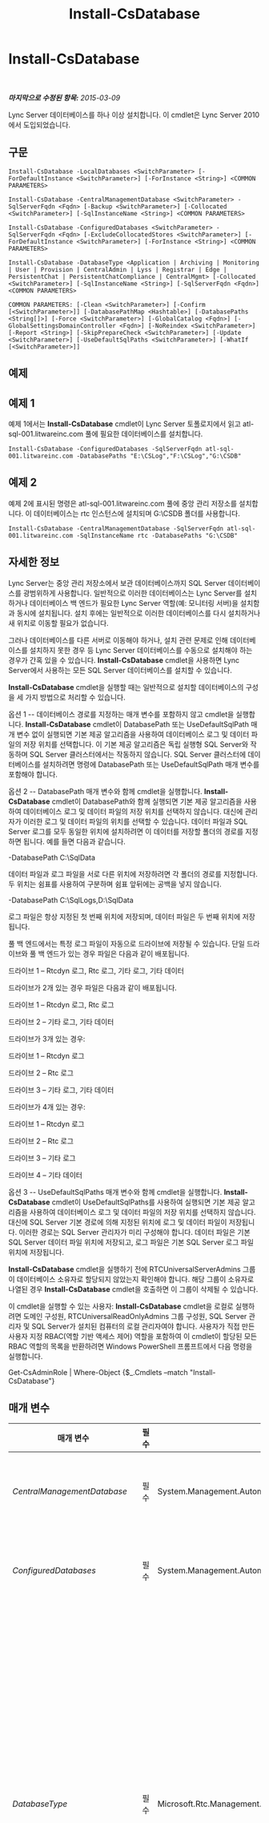 ﻿---
title: Install-CsDatabase
TOCTitle: Install-CsDatabase
ms:assetid: e91c1800-35f6-40ef-840d-7a518bddcae6
ms:mtpsurl: https://technet.microsoft.com/ko-kr/library/Gg399044(v=OCS.15)
ms:contentKeyID: 49305393
ms.date: 08/24/2015
mtps_version: v=OCS.15
ms.translationtype: HT
---

# Install-CsDatabase

 

_**마지막으로 수정된 항목:** 2015-03-09_

Lync Server 데이터베이스를 하나 이상 설치합니다. 이 cmdlet은 Lync Server 2010에서 도입되었습니다.

## 구문

    Install-CsDatabase -LocalDatabases <SwitchParameter> [-ForDefaultInstance <SwitchParameter>] [-ForInstance <String>] <COMMON PARAMETERS>

    Install-CsDatabase -CentralManagementDatabase <SwitchParameter> -SqlServerFqdn <Fqdn> [-Backup <SwitchParameter>] [-Collocated <SwitchParameter>] [-SqlInstanceName <String>] <COMMON PARAMETERS>

    Install-CsDatabase -ConfiguredDatabases <SwitchParameter> -SqlServerFqdn <Fqdn> [-ExcludeCollocatedStores <SwitchParameter>] [-ForDefaultInstance <SwitchParameter>] [-ForInstance <String>] <COMMON PARAMETERS>

    Install-CsDatabase -DatabaseType <Application | Archiving | Monitoring | User | Provision | CentralAdmin | Lyss | Registrar | Edge | PersistentChat | PersistentChatCompliance | CentralMgmt> [-Collocated <SwitchParameter>] [-SqlInstanceName <String>] [-SqlServerFqdn <Fqdn>] <COMMON PARAMETERS>

    COMMON PARAMETERS: [-Clean <SwitchParameter>] [-Confirm [<SwitchParameter>]] [-DatabasePathMap <Hashtable>] [-DatabasePaths <String[]>] [-Force <SwitchParameter>] [-GlobalCatalog <Fqdn>] [-GlobalSettingsDomainController <Fqdn>] [-NoReindex <SwitchParameter>] [-Report <String>] [-SkipPrepareCheck <SwitchParameter>] [-Update <SwitchParameter>] [-UseDefaultSqlPaths <SwitchParameter>] [-WhatIf [<SwitchParameter>]]

## 예제

## 예제 1

예제 1에서는 **Install-CsDatabase** cmdlet이 Lync Server 토폴로지에서 읽고 atl-sql-001.litwareinc.com 풀에 필요한 데이터베이스를 설치합니다.

    Install-CsDatabase -ConfiguredDatabases -SqlServerFqdn atl-sql-001.litwareinc.com -DatabasePaths "E:\CSLog","F:\CSLog","G:\CSDB"

## 예제 2

예제 2에 표시된 명령은 atl-sql-001.litwareinc.com 풀에 중앙 관리 저장소를 설치합니다. 이 데이터베이스는 rtc 인스턴스에 설치되며 G:\\CSDB 폴더를 사용합니다.

    Install-CsDatabase -CentralManagementDatabase -SqlServerFqdn atl-sql-001.litwareinc.com -SqlInstanceName rtc -DatabasePaths "G:\CSDB"

## 자세한 정보

Lync Server는 중앙 관리 저장소에서 보관 데이터베이스까지 SQL Server 데이터베이스를 광범위하게 사용합니다. 일반적으로 이러한 데이터베이스는 Lync Server를 설치하거나 데이터베이스 백 엔드가 필요한 Lync Server 역할(예: 모니터링 서버)을 설치함과 동시에 설치됩니다. 설치 후에는 일반적으로 이러한 데이터베이스를 다시 설치하거나 새 위치로 이동할 필요가 없습니다.

그러나 데이터베이스를 다른 서버로 이동해야 하거나, 설치 관련 문제로 인해 데이터베이스를 설치하지 못한 경우 등 Lync Server 데이터베이스를 수동으로 설치해야 하는 경우가 간혹 있을 수 있습니다. **Install-CsDatabase** cmdlet을 사용하면 Lync Server에서 사용하는 모든 SQL Server 데이터베이스를 설치할 수 있습니다.

**Install-CsDatabase** cmdlet을 실행할 때는 일반적으로 설치할 데이터베이스의 구성을 세 가지 방법으로 처리할 수 있습니다.

옵션 1 -- 데이터베이스 경로를 지정하는 매개 변수를 포함하지 않고 cmdlet을 실행합니다. **Install-CsDatabase** cmdlet이 DatabasePath 또는 UseDefaultSqlPath 매개 변수 없이 실행되면 기본 제공 알고리즘을 사용하여 데이터베이스 로그 및 데이터 파일의 저장 위치를 선택합니다. 이 기본 제공 알고리즘은 독립 실행형 SQL Server와 작동하며 SQL Server 클러스터에서는 작동하지 않습니다. SQL Server 클러스터에 데이터베이스를 설치하려면 명령에 DatabasePath 또는 UseDefaultSqlPath 매개 변수를 포함해야 합니다.

옵션 2 -- DatabasePath 매개 변수와 함께 cmdlet을 실행합니다. **Install-CsDatabase** cmdlet이 DatabasePath와 함께 실행되면 기본 제공 알고리즘을 사용하여 데이터베이스 로그 및 데이터 파일의 저장 위치를 선택하지 않습니다. 대신에 관리자가 이러한 로그 및 데이터 파일의 위치를 선택할 수 있습니다. 데이터 파일과 SQL Server 로그를 모두 동일한 위치에 설치하려면 이 데이터를 저장할 폴더의 경로를 지정하면 됩니다. 예를 들면 다음과 같습니다.

\-DatabasePath C:\\SqlData

데이터 파일과 로그 파일을 서로 다른 위치에 저장하려면 각 폴더의 경로를 지정합니다. 두 위치는 쉼표를 사용하여 구분하며 쉼표 앞뒤에는 공백을 넣지 않습니다.

\-DatabasePath C:\\SqlLogs,D:\\SqlData

로그 파일은 항상 지정된 첫 번째 위치에 저장되며, 데이터 파일은 두 번째 위치에 저장됩니다.

풀 백 엔드에서는 특정 로그 파일이 자동으로 드라이브에 저장될 수 있습니다. 단일 드라이브와 풀 백 엔드가 있는 경우 파일은 다음과 같이 배포됩니다.

드라이브 1 – Rtcdyn 로그, Rtc 로그, 기타 로그, 기타 데이터

드라이브가 2개 있는 경우 파일은 다음과 같이 배포됩니다.

드라이브 1 – Rtcdyn 로그, Rtc 로그

드라이브 2 – 기타 로그, 기타 데이터

드라이브가 3개 있는 경우:

드라이브 1 – Rtcdyn 로그

드라이브 2 – Rtc 로그

드라이브 3 – 기타 로그, 기타 데이터

드라이브가 4개 있는 경우:

드라이브 1 – Rtcdyn 로그

드라이브 2 – Rtc 로그

드라이브 3 – 기타 로그

드라이브 4 – 기타 데이터

옵션 3 -- UseDefaultSqlPaths 매개 변수와 함께 cmdlet을 실행합니다. **Install-CsDatabase** cmdlet이 UseDefaultSqlPaths를 사용하여 실행되면 기본 제공 알고리즘을 사용하여 데이터베이스 로그 및 데이터 파일의 저장 위치를 선택하지 않습니다. 대신에 SQL Server 기본 경로에 의해 지정된 위치에 로그 및 데이터 파일이 저장됩니다. 이러한 경로는 SQL Server 관리자가 미리 구성해야 합니다. 데이터 파일은 기본 SQL Server 데이터 파일 위치에 저장되고, 로그 파일은 기본 SQL Server 로그 파일 위치에 저장됩니다.

**Install-CsDatabase** cmdlet을 실행하기 전에 RTCUniversalServerAdmins 그룹이 데이터베이스 소유자로 할당되지 않았는지 확인해야 합니다. 해당 그룹이 소유자로 나열된 경우 **Install-CsDatabase** cmdlet을 호출하면 이 그룹이 삭제될 수 있습니다.

이 cmdlet을 실행할 수 있는 사용자: **Install-CsDatabase** cmdlet을 로컬로 실행하려면 도메인 구성원, RTCUniversalReadOnlyAdmins 그룹 구성원, SQL Server 관리자 및 SQL Server가 설치된 컴퓨터의 로컬 관리자여야 합니다. 사용자가 직접 만든 사용자 지정 RBAC(역할 기반 액세스 제어) 역할을 포함하여 이 cmdlet이 할당된 모든 RBAC 역할의 목록을 반환하려면 Windows PowerShell 프롬프트에서 다음 명령을 실행합니다.

Get-CsAdminRole | Where-Object {$\_.Cmdlets –match "Install-CsDatabase"}

## 매개 변수


<table>
<colgroup>
<col style="width: 25%" />
<col style="width: 25%" />
<col style="width: 25%" />
<col style="width: 25%" />
</colgroup>
<thead>
<tr class="header">
<th>매개 변수</th>
<th>필수</th>
<th>유형</th>
<th>설명</th>
</tr>
</thead>
<tbody>
<tr class="odd">
<td><p><em>CentralManagementDatabase</em></p></td>
<td><p>필수</p></td>
<td><p>System.Management.Automation.SwitchParameter</p></td>
<td><p>이 매개 변수를 포함하면 <strong>Install-CsDatabase</strong> cmdlet이 SqlServerFqdn 매개 변수를 사용하여 지정한 컴퓨터에 중앙 관리 저장소를 설치합니다. 이 매개 변수는 일반적으로 토폴로지 작성기에서만 사용되며 초기 설치 과정에서만 한 번 호출됩니다.</p></td>
</tr>
<tr class="even">
<td><p><em>ConfiguredDatabases</em></p></td>
<td><p>필수</p></td>
<td><p>System.Management.Automation.SwitchParameter</p></td>
<td><p>Lync Server 토폴로지에서 정보를 읽고 지정된 SQL Server 컴퓨터 또는 SQL Server 클러스터에 필요한 데이터베이스를 설치합니다. <strong>Install-CsDatabase</strong> cmdlet을 호출해야 하는 관리자는 설치할 데이터베이스를 지정할 때 거의 항상 이 매개 변수를 사용합니다.</p></td>
</tr>
<tr class="odd">
<td><p><em>DatabaseType</em></p></td>
<td><p>필수</p></td>
<td><p>Microsoft.Rtc.Management.Deployment.DatabaseNameType</p></td>
<td><p>특정 SQL Server 컴퓨터 또는 SQL Server 클러스터에 특정 데이터베이스를 설치하는 데 사용됩니다. 일반적으로 관리자는 Microsoft 지원 담당자가 별도로 지시하지 않는 한 DatabaseType 매개 변수와 함께 <strong>Install-CsDatabase</strong> cmdlet을 실행해서는 안 됩니다. 대신에 ConfiguredDatabases 매개 변수를 사용해야 합니다. DatabaseType 매개 변수를 사용하려면 토폴로지에서 사용되는 모든 데이터베이스에 대한 정확한 유형과 위치를 알아야 합니다. 이 매개 변수는 ConfiguredDatabases 매개 변수를 사용하여 <strong>Install-CsDatabase</strong> cmdlet 명령을 실행할 수 없는 경우에만 필요합니다.</p>
<p>DatabaseType의 유효한 값은 다음과 같습니다.</p>
<p>Application</p>
<p>Archiving</p>
<p>CentralAdmin</p>
<p>CentralMgmt</p>
<p>Edge</p>
<p>Lyss</p>
<p>Monitoring</p>
<p>PersistentChat</p>
<p>PersistentChatCompliance</p>
<p>Provision</p>
<p>Registrar</p>
<p>User</p></td>
</tr>
<tr class="even">
<td><p><em>LocalDatabases</em></p></td>
<td><p>필수</p></td>
<td><p>System.Management.Automation.SwitchParameter</p></td>
<td><p>이 매개 변수를 포함하면 <strong>Install-CsDatabase</strong> cmdlet이 Lync Server 토폴로지에서 읽고 로컬 컴퓨터에 필요한 데이터베이스 및 저장소를 설치합니다.</p></td>
</tr>
<tr class="odd">
<td><p><em>SqlServerFqdn</em></p></td>
<td><p>필수</p></td>
<td><p>Microsoft.Rtc.Management.Deploy.Fqdn</p></td>
<td><p>데이터베이스를 설치할 컴퓨터의 FQDN(정규화된 도메인 이름)입니다(예: -SqlServerFqdn atl-sql-001.litwareinc.com).</p></td>
</tr>
<tr class="even">
<td><p><em>Backup</em></p></td>
<td><p>선택</p></td>
<td><p>System.Management.Automation.SwitchParameter</p></td>
<td><p>이 매개 변수를 사용하는 경우 기존 중앙 관리 서버 데이터베이스를 지정한 SQL Server 인스턴스로 백업합니다.</p></td>
</tr>
<tr class="odd">
<td><p><em>Clean</em></p></td>
<td><p>선택</p></td>
<td><p>System.Management.Automation.SwitchParameter</p></td>
<td><p>이 매개 변수를 포함하면 <strong>Install-CsDatabase</strong> cmdlet에서 필요에 따라 데이터베이스를 삭제하고 다시 설치하며, 이 매개 변수를 포함하지 않으면 <strong>Install-CsDatabase</strong> cmdlet에서 기존 데이터베이스를 덮어쓰지 않습니다. Clean과 Update를 같은 명령에 함께 사용할 수 없습니다.</p></td>
</tr>
<tr class="even">
<td><p><em>Collocated</em></p></td>
<td><p>선택</p></td>
<td><p>System.Management.Automation.SwitchParameter</p></td>
<td><p>이 매개 변수가 있으면 추가 데이터베이스 역할이 중앙 관리 저장소와 함께 배치됩니다.</p></td>
</tr>
<tr class="odd">
<td><p><em>Confirm</em></p></td>
<td><p>선택</p></td>
<td><p>System.Management.Automation.SwitchParameter</p></td>
<td><p>명령을 실행하기 전에 확인 메시지를 표시합니다.</p></td>
</tr>
<tr class="even">
<td><p><em>DatabasePathMap</em></p></td>
<td><p>선택</p></td>
<td><p>System.Collections.Hashtable</p></td>
<td><p>데이터 파일 및 로그 파일에 대해 사용자 지정 폴더 경로를 지정할 수 있습니다. 경로가 여러 개이면 세미콜론(;)을 사용하여 구분해야 합니다. 예를 들면 다음과 같습니다.</p>
<p>-DatabasePathMap @{&quot;Archiving:DbPath&quot;=&quot;\\atl-sql-001.litwareinc.com\db&quot;;&quot;Archiving:LogPath&quot;=&quot;\\atl-sql-002.litwareinc.com\logs&quot;}</p></td>
</tr>
<tr class="odd">
<td><p><em>DatabasePaths</em></p></td>
<td><p>선택</p></td>
<td><p>System.String[]</p></td>
<td><p>데이터 및 로그 파일을 저장할 수 있는 드라이브와 폴더를 지정합니다(예: -DatabasePaths &quot;D:\Logs&quot;, &quot;E:\Data&quot;).</p></td>
</tr>
<tr class="even">
<td><p><em>ExcludeCollocatedStores</em></p></td>
<td><p>선택</p></td>
<td><p>System.Management.Automation.SwitchParameter</p></td>
<td><p>이 매개 변수는 함께 배치된 데이터베이스 저장소를 로컬 컴퓨터에 설치해야 함을 알리는 경고 메시지를 숨깁니다.</p></td>
</tr>
<tr class="odd">
<td><p><em>Force</em></p></td>
<td><p>선택</p></td>
<td><p>System.Management.Automation.SwitchParameter</p></td>
<td><p>이 매개 변수가 있으면 해당 유형의 기존 데이터베이스를 현재 사용 중인 경우에도 새 데이터베이스가 강제로 설치됩니다.</p></td>
</tr>
<tr class="even">
<td><p><em>ForDefaultInstance</em></p></td>
<td><p>선택</p></td>
<td><p>System.Management.Automation.SwitchParameter</p></td>
<td><p>이 매개 변수를 지정하면 기본 SQL Server 인스턴스에 대해서만 작동하도록 <strong>Install-CsDatabase</strong> cmdlet에 지시합니다. 같은 명령에서 ForDefaultInstance 및 ForInstance를 모두 사용할 수는 없습니다.</p></td>
</tr>
<tr class="odd">
<td><p><em>ForInstance</em></p></td>
<td><p>선택</p></td>
<td><p>System.String</p></td>
<td><p>이 매개 변수를 지정하면 지정한 SQL Server 인스턴스에 대해서만 작동하도록 <strong>Install-CsDatabase</strong> cmdlet에 지시합니다. 같은 명령에서 ForInstance 및 ForDefaultInstance를 모두 사용할 수는 없습니다.</p></td>
</tr>
<tr class="even">
<td><p><em>GlobalCatalog</em></p></td>
<td><p>선택</p></td>
<td><p>Microsoft.Rtc.Management.Deploy.Fqdn</p></td>
<td><p>도메인에 있는 전역 카탈로그 서버의 FQDN(정규화된 도메인 이름)입니다. 사용자 도메인의 계정을 가진 컴퓨터에서 <strong>Install-CsDatabase</strong> cmdlet을 실행하는 경우 이 매개 변수가 필요하지 않습니다.</p></td>
</tr>
<tr class="odd">
<td><p><em>GlobalSettingsDomainController</em></p></td>
<td><p>선택</p></td>
<td><p>Microsoft.Rtc.Management.Deploy.Fqdn</p></td>
<td><p>전역 설정이 저장되는 도메인 컨트롤러의 FQDN(정규화된 도메인 이름)입니다. 전역 설정이 Active Directory 도메인 서비스의 시스템 컨테이너에 저장되는 경우 이 매개 변수는 루트 도메인 컨트롤러를 가리켜야 합니다. 전역 설정이 구성 컨테이너에 저장된 경우 아무 도메인 컨트롤러나 사용할 수 있으며 이 매개 변수는 생략해도 됩니다.</p></td>
</tr>
<tr class="even">
<td><p><em>NoReindex</em></p></td>
<td><p>선택</p></td>
<td><p>System.Management.Automation.SwitchParameter</p></td>
<td><p>데이터베이스를 업데이트할 때 인덱스 파일이 다시 작성되지 않도록 합니다. 이 매개 변수는 Update 매개 변수와 함께 사용해야 합니다.</p></td>
</tr>
<tr class="odd">
<td><p><em>Report</em></p></td>
<td><p>선택</p></td>
<td><p>System.String</p></td>
<td><p>cmdlet이 실행될 때 만들어지는 로그 파일의 파일 경로를 지정하는 데 사용됩니다(예: -Report &quot;C:\Logs\InstallDatabases.html&quot;).</p></td>
</tr>
<tr class="even">
<td><p><em>SkipPrepareCheck</em></p></td>
<td><p>선택</p></td>
<td><p>System.Management.Automation.SwitchParameter</p></td>
<td><p>이 매개 변수가 있으면 <strong>Install-CsDatabase</strong> cmdlet에서 초기 준비 검사를 건너뜁니다.</p></td>
</tr>
<tr class="odd">
<td><p><em>SqlInstanceName</em></p></td>
<td><p>선택</p></td>
<td><p>System.String</p></td>
<td><p>데이터베이스를 설치할 데이터베이스 인스턴스의 이름입니다. 데이터베이스 인스턴스는 데이터베이스 파일에 대한 액세스를 제공하는 실행 중인 프로세스의 집합입니다. 이 매개 변수를 생략하면 <strong>Install-CsDatabase</strong> cmdlet에서 기본 SQL Server 인스턴스를 사용합니다.</p></td>
</tr>
<tr class="even">
<td><p><em>Update</em></p></td>
<td><p>선택</p></td>
<td><p>System.Management.Automation.SwitchParameter</p></td>
<td><p>이 매개 변수는 기존 데이터베이스를 업데이트합니다. Update와 Clean을 같은 명령에 함께 사용할 수 없습니다.</p>
<p>미러된 데이터베이스에는 Update 매개 변수를 사용할 수 없습니다. 미러 데이터베이스는 삭제한 후 다시 만들 수 없으므로 명령이 실패합니다. 미러 데이터베이스에 Update 매개 변수를 사용하려면 먼저 <a href="uninstall-csmirrordatabase.md">Uninstall-CsMirrorDatabase</a> cmdlet을 사용하여 미러 데이터베이스의 연결을 해제해야 합니다. 그리고 나면 Install-CsDatabase 및 Update 매개 변수를 실행할 수 있습니다.</p></td>
</tr>
<tr class="odd">
<td><p><em>UseDefaultSqlPaths</em></p></td>
<td><p>선택</p></td>
<td><p>System.Management.Automation.SwitchParameter</p></td>
<td><p>이 매개 변수를 지정하면 데이터 및 로그 파일을 저장할 드라이브와 경로를 선택하도록 SQL Server에 지시합니다.</p></td>
</tr>
<tr class="even">
<td><p><em>WhatIf</em></p></td>
<td><p>선택</p></td>
<td><p>System.Management.Automation.SwitchParameter</p></td>
<td><p>명령을 실제로 실행하지 않고도 명령이 실행될 경우 발생할 수 있는 현상을 설명합니다.</p></td>
</tr>
</tbody>
</table>


## 입력 형식

없음. **Install-CsDatabase** cmdlet은 파이프라인된 입력을 허용하지 않습니다.

## 반환 형식

**Install-CsDatabase** cmdlet은 값이나 개체를 반환하지 않습니다.

## 참고 항목

#### 기타 리소스

[Uninstall-CsDatabase](uninstall-csdatabase.md)

